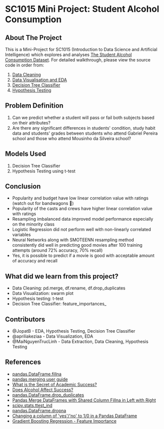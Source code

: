# SC1015 Mini Project: Student Alcohol Consumption

## About The Project

This is a Mini-Project for SC1015 (Introduction to Data Science and Artificial Intelligence) which explores and analyses [The Student Alcohol Consumption Dataset](https://www.kaggle.com/datasets/uciml/student-alcohol-consumption). For detailed walkthrough, please view the source code in order from:

1. [Data Cleaning]()
3. [Data Visualisation and EDA]()
4. [Decision Tree Classifier]()
5. [Hypothesis Testing]()

## Problem Definition

1. Can we predict whether a student will pass or fail both subjects based on their attributes?
2. Are there any significant differences in students' condition, study habit data and students' grades between students who attend Gabriel Pereira school and those who attend Mousinho da Silveira school?

## Models Used

1. Decision Tree Classifier
2. Hypothesis Testing using t-test

## Conclusion

- Popularity and budget have low linear correlation value with ratings (watch out for bandwagons 🤣)
- Popularity of the casts and crews have higher linear correlation value with ratings
- Resampling imbalanced data improved model performance especially on the minority class
- Logistic Regression did not perform well with non-linearly correlated variables
- Neural Networks along with SMOTEENN resampling method consistently did well in predicting good movies after 100 training attempts (around 72% accuracy, 70% recall)
- Yes, it is possible to predict if a movie is good with acceptable amount of accuracy and recall

## What did we learn from this project?

- Data Cleaning: pd.merge, df.rename, df.drop_duplicates
- Data Visualization: swarm plot
- Hypothesis testing: t-test
- Decision Tree Classifier: feature_importances_

## Contributors

- @JopatB - EDA, Hypothesis Testing, Decision Tree Classifier
- @apriliakeziaa - Data Visualization, EDA 
- @MaiNguyenTrucLinh - Data Extraction, Data Cleaning, Hypothesis Testing

## References

- [pandas.DataFrame.fillna](https://pandas.pydata.org/docs/reference/api/pandas.DataFrame.fillna.html)
- [pandas merging user guide](https://pandas.pydata.org/docs/user_guide/merging.html#)
- [What is the Secret of Academic Success?](https://www.kaggle.com/code/hely333/what-is-the-secret-of-academic-success)
- [Does Alcohol Affect Success?](https://www.kaggle.com/code/kanncaa1/does-alcohol-affect-success)
- [pandas.DataFrame.drop_duplicates](https://pandas.pydata.org/docs/reference/api/pandas.DataFrame.drop_duplicates.html)
- [Pandas Merge DataFrames with Shared Column Fillna in Left with Right](https://stackoverflow.com/questions/56842140/pandas-merge-dataframes-with-shared-column-fillna-in-left-with-right)
- [scipy.stats.ttest_ind](https://docs.scipy.org/doc/scipy/reference/generated/scipy.stats.ttest_ind.html)
- [pandas.DataFrame.dropna](https://pandas.pydata.org/docs/reference/api/pandas.DataFrame.dropna.html)
- [Changing a column of 'yes'/'no' to 1/0 in a Pandas DataFrame](https://stackoverflow.com/questions/40901770/is-there-a-simple-way-to-change-a-column-of-yes-no-to-1-0-in-a-pandas-dataframe)
- [Gradient Boosting Regression - Feature Importance](https://github.com/Eligijus112/gradient-boosting/blob/master/regression/feature_importance.ipynb)
